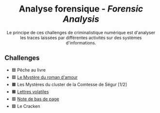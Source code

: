 <div align="center">
  <h1>Analyse forensique - <i>Forensic Analysis</i></h1>
  <p>
    Le principe de ces challenges de criminalistique numérique est d'analyser les traces laissées par différentes activités sur des systèmes d'informations.
  </p>
</div>

## Challenges
- 🟦 Pêche au livre
- 🟩 [Le Mystère du roman d'amour](LeMystereDuRomanDAmour)
- 🟧 Les Mystères du cluster de la Comtesse de Ségur [1/2]
- 🟧 [Lettres volatiles](LettresVolatiles)
- 🟥 [Note de bas de page](NoteDeBasDePage)
- 🟪 Le Cracken
